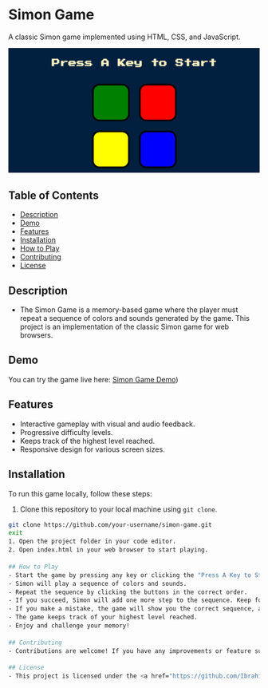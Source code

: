 # Simon Game

A classic Simon game implemented using HTML, CSS, and JavaScript.

![Simon Game](https://github.com/Ibrahim99575/Simon-Game/blob/6dfdd28be1e8f000c3e7daf6c1dc09fb7fcba49a/simon-home-page.png)

## Table of Contents

- [Description](#description)
- [Demo](#demo)
- [Features](#features)
- [Installation](#installation)
- [How to Play](#how-to-play)
- [Contributing](#contributing)
- [License](#license)

## Description

- The Simon Game is a memory-based game where the player must repeat a sequence of colors and sounds generated by the game. This project is an implementation of the classic Simon game for web browsers.

## Demo

You can try the game live here: [Simon Game Demo](https://ibrahim99575.github.io/Simon-Game/))

## Features

- Interactive gameplay with visual and audio feedback.
- Progressive difficulty levels.
- Keeps track of the highest level reached.
- Responsive design for various screen sizes.

## Installation

To run this game locally, follow these steps:

1. Clone this repository to your local machine using `git clone`.

```bash
git clone https://github.com/your-username/simon-game.git
exit
1. Open the project folder in your code editor.
2. Open index.html in your web browser to start playing.

## How to Play
- Start the game by pressing any key or clicking the "Press A Key to Start" button.
- Simon will play a sequence of colors and sounds.
- Repeat the sequence by clicking the buttons in the correct order.
- If you succeed, Simon will add one more step to the sequence. Keep following the sequence to increase your score.
- If you make a mistake, the game will show you the correct sequence, and you can start over.
- The game keeps track of your highest level reached.
- Enjoy and challenge your memory!

## Contributing
- Contributions are welcome! If you have any improvements or feature suggestions, feel free to create issues or submit pull requests.

## License
- This project is licensed under the <a href="https://github.com/Ibrahim99575/web-drum-play/blob/fd574d3b7ff978c83c95bece92f8c7ba4486b120/LICENSE/">MIT License</a>.

